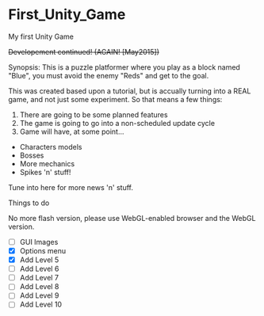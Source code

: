 First_Unity_Game
================
My first Unity Game

~~Developement continued! (AGAIN! [May2015])~~

Synopsis: This is a puzzle platformer where you play as a block named "Blue", you must avoid the enemy "Reds" and get to the goal.

This was created based upon a tutorial, but is accually turning into a REAL game, and not just some experiment. So that means a few things:

1. There are going to be some planned features
2. The game is going to go into a non-scheduled update cycle 
3. Game will have, at some point...
  * Characters models
  * Bosses
  * More mechanics
  * Spikes 'n' stuff!

Tune into here for more news 'n' stuff.

Things to do

No more flash version, please use WebGL-enabled browser and the WebGL version.
- [ ] GUI Images
- [X] Options menu
- [X] Add Level 5
- [ ] Add Level 6
- [ ] Add Level 7
- [ ] Add Level 8
- [ ] Add Level 9
- [ ] Add Level 10

